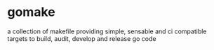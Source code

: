 # gomake
a collection of makefile providing simple, sensable and ci compatible targets to build, audit, develop and release go code 
